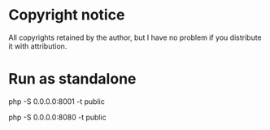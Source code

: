 


Copyright notice
================

All copyrights retained by the author, but I have no problem if you distribute it with attribution.


Run as standalone
=================

php -S 0.0.0.0:8001 -t public


php -S 0.0.0.0:8080 -t public